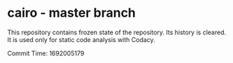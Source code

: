 # cairo - master branch

This repository contains frozen state of the repository.
Its history is cleared. It is used only for static code
analysis with Codacy.

Commit Time: 1692005179